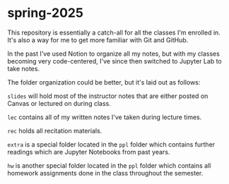 # spring-2025

This repository is essentially a catch-all for all the classes I'm enrolled in. It's also a way for me to get more familiar with Git and GitHub.

In the past I've used Notion to organize all my notes, but with my classes becoming very code-centered, I've since then switched to Jupyter Lab to take notes.

The folder organization could be better, but it's laid out as follows:

`slides` will hold most of the instructor notes that are either posted on Canvas or lectured on during class.

`lec` contains all of my written notes I've taken during lecture times.

`rec` holds all recitation materials.

`extra` is a special folder located in the `ppl` folder which contains further readings which are Jupyter Notebooks from past years.

`hw` is another special folder located in the `ppl` folder which contains all homework assignments done in the class throughout the semester.
